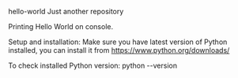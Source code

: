hello-world
Just another repository

Printing Hello World on console.


Setup and installation:
Make sure you have latest version of Python installed, you can install it from https://www.python.org/downloads/

To check installed Python version:
python --version




